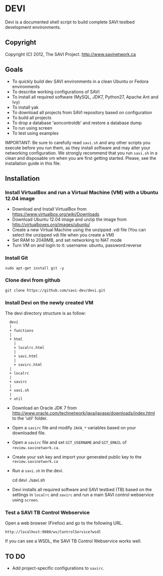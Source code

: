 DEVI
====
Devi is a documented shell script to build complete SAVI testbed development environments.

## Copyright
Copyright (C) 2012, The SAVI Project. http://www.savinetwork.ca

Goals
-----

* To quickly build dev SAVI environments in a clean Ubuntu or Fedora environments
* To describe working configurations of SAVI
* To install all required software (MySQL, JDK7, Python27, Apache Ant and Ivy)
* To install yak
* To download all projects from SAVI repository based on configuration
* To build all projects
* To drop a database 'aoncontroldb' and restore a database dump
* To run using screen
* To test using examples

IMPORTANT: Be sure to carefully read `savi.sh` and any other scripts you execute before you run them, as they install software and may alter your networking configuration. We strongly recommend that you run `savi.sh` in a clean and disposable vm when you are first getting started. Please, see the installation guide in this file.

Installation
------------

### Install VirtualBox and run a Virtual Machine (VM) with a Ubuntu 12.04 image

* Download and Install VirtualBox from https://www.virtualbox.org/wiki/Downloads
* Download Ubuntu 12.04 image and unzip the image from http://virtualboxes.org/images/ubuntu/
* Create a new Virtual Machine using the unzipped .vdi file
(You can select the unzipped vdi file when you create a VM)
* Set RAM to 2048MB, and set networking to NAT mode
* Turn VM on and login to it: username: ubuntu, password:reverse

### Install Git

    sudo apt-get install git -y

### Clone devi from github

    git clone https://github.com/savi-dev/devi.git


### Install Devi on the newly created VM
The devi directory structure is as follow:

      devi
      |
      + functions
      |
      + html
        |
        + localrc.html
        |
        + savi.html
        |
        + savirc.html
      |
      + localrc
      |
      + savirc
      |
      + savi.sh
      |
      + util


* Download an Oracle JDK 7 from http://www.oracle.com/technetwork/java/javase/downloads/index.html to the 'util' folder.
* Open a `savirc` file and modify `JAVA_*` variables based on your downloaded file.
* Open a `savirc` file and set `GIT_USERNAME` and `GIT_EMAIL` of `review.savinetwork.ca`.
* Create your ssh key and import your generated public key to the `review.savinetwork.ca`
* Run a `savi.sh` in the devi.

    cd devi
    ./savi.sh

* Devi installs all required software and SAVI testbed (TB) based on the settings in `localrc` and `savirc` and run a main SAVI control webservice using `screen`.

### Test a SAVI TB Control Webservice
Open a web browser (Firefox) and go to the following URL.

    http://localhost:9080/ws/ControlService?wsdl

If you can see a WSDL, the SAVI TB Control Webservice works well.

TO DO
-----
* Add project-specific configurations to `savirc`.

